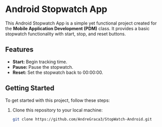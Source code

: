 # Android Stopwatch App

This Android Stopwatch App is a simple yet functional project created for the **Mobile Application Development (PDM)** class. It provides a basic stopwatch functionality with start, stop, and reset buttons.

## Features

- **Start:** Begin tracking time.
- **Pause:** Pause the stopwatch.
- **Reset:** Set the stopwatch back to 00:00:00.

## Getting Started

To get started with this project, follow these steps:

1. Clone this repository to your local machine:

   ```bash
   git clone https://github.com/AndreGraca3/StopWatch-Android.git
